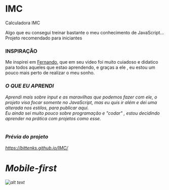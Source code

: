 # IMC
Calculadora IMC

Algo que eu consegui treinar bastante o meu conhecimento de JavaScript... Projeto recomendado para iniciantes
<br/>




### INSPIRAÇÃO <br />
Me inspirei em [Fernando](https://github.com/fernandoleonid#octocat-fernando-leonid), que em seu video foi muito cuiadoso e didatico para todos aqueles que estao aprendendo, e graças a ele , eu estou um pouco mais perto de realizar o meu sonho.

### <i> O QUE EU APRENDI <i/> 
Aprendi mais sobre input e as maravilhas que podemos fazer com ele, o projeto visa focar somente no JavaScript, mas eu quis ir além e dei uma alterada nos estilos, para publicar aqui.<br />
Eu ainda sei muito pouco sobre programação e "codar" , estou decidindo aprender na prática com projetos como esse.
<br/> 
<br/> 

### Prévia do projeto <br/>
https://bittenks.github.io/IMC/


# Mobile-first

![alt text](https://github.com/bittenks/IMC/blob/main/imc-.gif)
